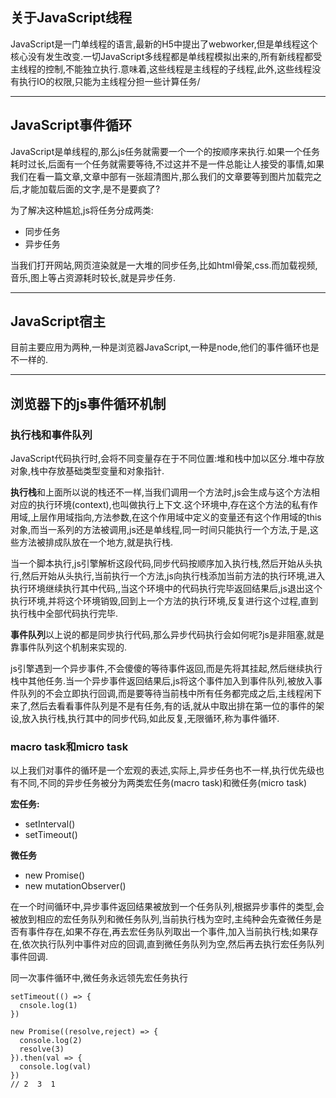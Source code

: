 ## **关于JavaScript线程**

JavaScript是一门单线程的语言,最新的H5中提出了webworker,但是单线程这个核心没有发生改变.一切JavaScript多线程都是单线程模拟出来的,所有新线程都受主线程的控制,不能独立执行.意味着,这些线程是主线程的子线程,此外,这些线程没有执行IO的权限,只能为主线程分担一些计算任务/

---

## **JavaScript事件循环**

JavaScript是单线程的,那么js任务就需要一个一个的按顺序来执行.如果一个任务耗时过长,后面有一个任务就需要等待,不过这并不是一件总能让人接受的事情,如果我们在看一篇文章,文章中部有一张超清图片,那么我们的文章要等到图片加载完之后,才能加载后面的文字,是不是要疯了?

为了解决这种尴尬,js将任务分成两类:

- 同步任务
- 异步任务

当我们打开网站,网页渲染就是一大堆的同步任务,比如html骨架,css.而加载视频,音乐,图上等占资源耗时较长,就是异步任务.

---

## **JavaScript宿主**

目前主要应用为两种,一种是浏览器JavaScript,一种是node,他们的事件循环也是不一样的.

---

## **浏览器下的js事件循环机制**

### **执行栈和事件队列**

JavaScript代码执行时,会将不同变量存在于不同位置:堆和栈中加以区分.堆中存放对象,栈中存放基础类型变量和对象指针.

**执行栈**和上面所以说的栈还不一样,当我们调用一个方法时,js会生成与这个方法相对应的执行环境(context),也叫做执行上下文.这个环境中,存在这个方法的私有作用域,上层作用域指向,方法参数,在这个作用域中定义的变量还有这个作用域的this对象,而当一系列的方法被调用,js还是单线程,同一时间只能执行一个方法,于是,这些方法被排成队放在一个地方,就是执行栈.

当一个脚本执行,js引擎解析这段代码,同步代码按顺序加入执行栈,然后开始从头执行,然后开始从头执行,当前执行一个方法,js向执行栈添加当前方法的执行环境,进入执行环境继续执行其中代码,,当这个环境中的代码执行完毕返回结果后,js退出这个执行环境,并将这个环境销毁,回到上一个方法的执行环境,反复进行这个过程,直到执行栈中全部代码执行完毕.

**事件队列**以上说的都是同步执行代码,那么异步代码执行会如何呢?js是非阻塞,就是靠事件队列这个机制来实现的.

js引擎遇到一个异步事件,不会傻傻的等待事件返回,而是先将其挂起,然后继续执行栈中其他任务.当一个异步事件返回结果后,js将这个事件加入到事件队列,被放入事件队列的不会立即执行回调,而是要等待当前栈中所有任务都完成之后,主线程闲下来了,然后去看看事件队列是不是有任务,有的话,就从中取出排在第一位的事件的架设,放入执行栈,执行其中的同步代码,如此反复,无限循环,称为事件循环.

### **macro task和micro task**

以上我们对事件的循环是一个宏观的表述,实际上,异步任务也不一样,执行优先级也有不同,不同的异步任务被分为两类宏任务(macro task)和微任务(micro task)

**宏任务:**
- setInterval()
- setTimeout()

**微任务**
- new Promise()
- new mutationObserver()

在一个时间循环中,异步事件返回结果被放到一个任务队列,根据异步事件的类型,会被放到相应的宏任务队列和微任务队列,当前执行栈为空时,主纯种会先查微任务是否有事件存在,如果不存在,再去宏任务队列取出一个事件,加入当前执行栈;如果存在,依次执行队列中事件对应的回调,直到微任务队列为空,然后再去执行宏任务队列事件回调.

同一次事件循环中,微任务永远领先宏任务执行
```
setTimeout(() => {
  cnsole.log(1)
})

new Promise((resolve,reject) => {
  console.log(2)
  resolve(3)
}).then(val => {
  console.log(val)
})
// 2  3  1
```